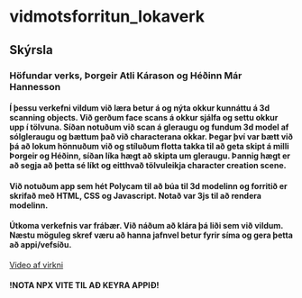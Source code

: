 # vidmotsforritun_lokaverk

## Skýrsla

### Höfundar verks, Þorgeir Atli Kárason og Héðinn Már Hannesson

#### Í þessu verkefni vildum við læra betur á og nýta okkur kunnáttu á 3d scanning objects. Við gerðum face scans á okkur sjálfa og settu okkur upp í tölvuna. Síðan notuðum við scan á gleraugu og fundum 3d model af sólgleraugu og bættum það við characterana okkar. Þegar því var bætt við þá að lokum hönnuðum við og stíluðum flotta takka til að geta skipt á milli Þorgeir og Héðinn, síðan líka hægt að skipta um gleraugu. Þannig hægt er að segja að þetta sé líkt og eitthvað tölvuleikja character creation scene. 

#### Við notuðum app sem hét Polycam til að búa til 3d modelinn og forritið er skrifað með HTML, CSS og Javascript. Notað var 3js til að rendera modelinn.

#### Útkoma verkefnis var frábær. Við náðum að klára þá liði sem við vildum. Næstu möguleg skref væru að hanna jafnvel betur fyrir síma og gera þetta að appi/vefsíðu.

[Video af virkni](https://www.youtube.com/watch?v=HHwuD9Tdlus)

#### !NOTA NPX VITE TIL AÐ KEYRA APPIÐ!
